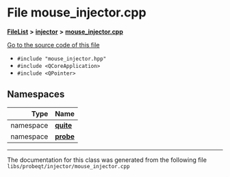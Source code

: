 

# File mouse\_injector.cpp



[**FileList**](files.md) **>** [**injector**](dir_91fe3d89382dfb9ec1070f72fd853fa0.md) **>** [**mouse\_injector.cpp**](mouse__injector_8cpp.md)

[Go to the source code of this file](mouse__injector_8cpp_source.md)



* `#include "mouse_injector.hpp"`
* `#include <QCoreApplication>`
* `#include <QPointer>`













## Namespaces

| Type | Name |
| ---: | :--- |
| namespace | [**quite**](namespacequite.md) <br> |
| namespace | [**probe**](namespacequite_1_1probe.md) <br> |





















































------------------------------
The documentation for this class was generated from the following file `libs/probeqt/injector/mouse_injector.cpp`

